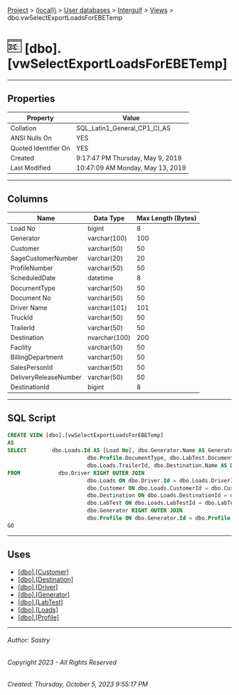 #### 

[Project](../../../../index.md) > [(local)\\](../../../index.md) > [User databases](../../index.md) > [Intergulf](../index.md) > [Views](Views.md) > dbo.vwSelectExportLoadsForEBETemp

# ![Views](../../../../Images/View32.png) [dbo].[vwSelectExportLoadsForEBETemp]

---

## <a name="#properties"></a>Properties

| Property | Value |
|---|---|
| Collation | SQL_Latin1_General_CP1_CI_AS |
| ANSI Nulls On | YES |
| Quoted Identifier On | YES |
| Created | 9:17:47 PM Thursday, May 9, 2019 |
| Last Modified | 10:47:09 AM Monday, May 13, 2019 |


---

## <a name="#columns"></a>Columns

| Name | Data Type | Max Length (Bytes) |
|---|---|---|
| Load No | bigint | 8 |
| Generator | varchar(100) | 100 |
| Customer | varchar(50) | 50 |
| SageCustomerNumber | varchar(20) | 20 |
| ProfileNumber | varchar(50) | 50 |
| ScheduledDate | datetime | 8 |
| DocumentType | varchar(50) | 50 |
| Document No | varchar(50) | 50 |
| Driver Name | varchar(101) | 101 |
| TruckId | varchar(50) | 50 |
| TrailerId | varchar(50) | 50 |
| Destination | nvarchar(100) | 200 |
| Facility | varchar(50) | 50 |
| BillingDepartment | varchar(50) | 50 |
| SalesPersonId | varchar(50) | 50 |
| DeliveryReleaseNumber | varchar(50) | 50 |
| DestinationId | bigint | 8 |


---

## <a name="#sqlscript"></a>SQL Script

```sql
CREATE VIEW [dbo].[vwSelectExportLoadsForEBETemp]
AS
SELECT        dbo.Loads.Id AS [Load No], dbo.Generator.Name AS Generator, dbo.Customer.Name AS Customer, dbo.Customer.SageCustomerNumber, dbo.Profile.ProfileNumber, dbo.Loads.ScheduledDate, 
                         dbo.Profile.DocumentType, dbo.LabTest.DocumentNumber AS [Document No], LTRIM(RTRIM(dbo.Driver.FirstName)) + ' ' + LTRIM(RTRIM(dbo.Driver.LastName)) AS [Driver Name], dbo.Loads.TruckId, 
                         dbo.Loads.TrailerId, dbo.Destination.Name AS Destination, dbo.Generator.Facility, dbo.Loads.BillingDepartment, dbo.Loads.SalesPersonId, dbo.Loads.DeliveryReleaseNumber, dbo.Loads.DestinationId
FROM            dbo.Driver RIGHT OUTER JOIN
                         dbo.Loads ON dbo.Driver.Id = dbo.Loads.DriverId LEFT OUTER JOIN
                         dbo.Customer ON dbo.Loads.CustomerId = dbo.Customer.Id LEFT OUTER JOIN
                         dbo.Destination ON dbo.Loads.DestinationId = dbo.Destination.Id LEFT OUTER JOIN
                         dbo.LabTest ON dbo.Loads.LabTestId = dbo.LabTest.Id LEFT OUTER JOIN
                         dbo.Generator RIGHT OUTER JOIN
                         dbo.Profile ON dbo.Generator.Id = dbo.Profile.GeneratorId ON dbo.Loads.ProfileId = dbo.Profile.Id
GO

```


---

## <a name="#uses"></a>Uses

* [[dbo].[Customer]](../Tables/dbo_Customer.md)
* [[dbo].[Destination]](../Tables/dbo_Destination.md)
* [[dbo].[Driver]](../Tables/dbo_Driver.md)
* [[dbo].[Generator]](../Tables/dbo_Generator.md)
* [[dbo].[LabTest]](../Tables/dbo_LabTest.md)
* [[dbo].[Loads]](../Tables/dbo_Loads.md)
* [[dbo].[Profile]](../Tables/dbo_Profile.md)


---

###### Author:  Sastry

###### Copyright 2023 - All Rights Reserved

###### Created: Thursday, October 5, 2023 9:55:17 PM

